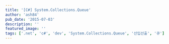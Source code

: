 ```yaml
---
title: '[C#] System.Collections.Queue'
author: 'ash84'
pub_date: '2015-07-03'
description: ''
featured_image: ''
tags: ['.net', 'c#', 'dev', 'System.Collections.Queue', '선입선출', '큐']
---
```



<script src="https://gist.github.com/3781108.js"></script>



